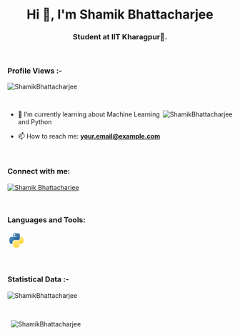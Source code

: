 <h1 align="center">Hi 👋, I'm Shamik Bhattacharjee</h1>
<h3 align="center">Student at IIT Kharagpur🌟.</h3>

<br>

<p align="right">
  <h3>Profile Views :-</h3>
  <img src="https://komarev.com/ghpvc/?username=ShamikBhattacharjee&label=Profile%20views&color=0e75b6&style=flat" alt="ShamikBhattacharjee" />
</p>

<br>

<p><img align="right" src="https://github.com/Adam-pw/Adam-pw/blob/main/animation_500_kxa883sd.gif" alt="ShamikBhattacharjee" /></p>

- 🌱 I’m currently learning about Machine Learning and Python

- 📫 How to reach me: **your.email@example.com**

<br>

<h3 align="left">Connect with me:</h3>
<p align="left">
  <a href="https://www.linkedin.com/in/shamik-bhattacharjee-078760221/" target="blank">
    <img align="center" src="https://raw.githubusercontent.com/rahuldkjain/github-profile-readme-generator/master/src/images/icons/Social/linked-in-alt.svg" alt="Shamik Bhattacharjee" height="30" width="40" />
  </a>
</p>

<br>

<h3 align="left">Languages and Tools:</h3>

<p align="left"> 
  <a href="https://www.python.org" target="_blank" rel="noreferrer">
    <img src="https://raw.githubusercontent.com/devicons/devicon/master/icons/python/python-original.svg" alt="python" width="40" height="40" />
  </a>
  <!-- Add other languages and tools as needed -->
</p>

<br>

<h3>Statistical Data :-</h3>
<p>
  <img align="center" src="https://github-readme-stats.vercel.app/api/top-langs?username=ShamikBhattacharjee&show_icons=true&locale=en&bg_color=0d1117&text_color=ffffff&layout=compact" alt="ShamikBhattacharjee" />
</p>

<br>

<p>&nbsp;
  <img align="center" src="https://github-readme-stats.vercel.app/api?username=ShamikBhattacharjee&show_icons=true&locale=en&bg_color=0d1117&text_color=ffffff&repo=convoychat" alt="ShamikBhattacharjee" />
</p>
